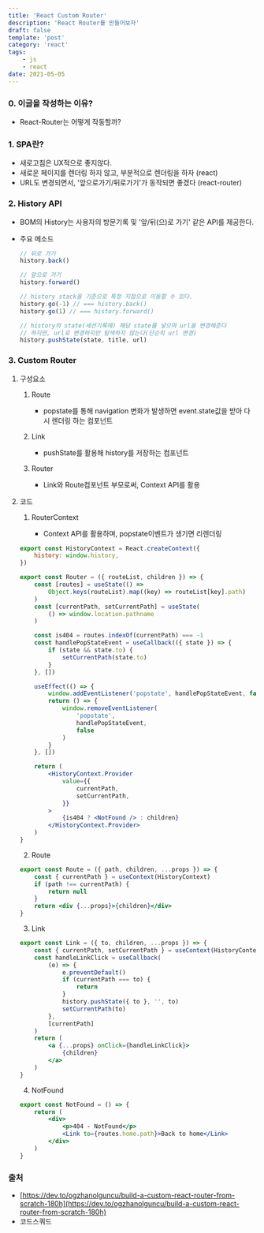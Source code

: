 ```yaml
---
title: 'React Custom Router'
description: 'React Router를 만들어보자'
draft: false
template: 'post'
category: 'react'
tags:
    - js
    - react
date: 2021-05-05
---
```


### 0. **이글을 작성하는 이유?**

-   React-Router는 어떻게 작동할까?

### 1. SPA란?

-   새로고침은 UX적으로 좋지않다.
-   새로운 페이지를 렌더링 하지 않고, 부분적으로 렌더링을 하자 (react)
-   URL도 변경되면서, '앞으로가기/뒤로가기'가 동작되면 좋겠다 (react-router)

### 2. History API

-   BOM의 History는 사용자의 방문기록 및 '앞/뒤(으)로 가기' 같은 API를 제공한다.
-   주요 메소드

    ```jsx
    // 뒤로 가기
    history.back()

    // 앞으로 가기
    history.forward()

    // history stack을 기준으로 특정 지점으로 이동할 수 있다.
    history.go(-1) // === history.back()
    history.go(1) // === history.forward()

    // history의 state(세션기록에) 해당 state를 넣으며 url을 변경해준다
    // 하지만, url로 변경하지만 탐색하지 않는다(단순히 url 변경)
    history.pushState(state, title, url)
    ```

### 3. Custom Router

1. 구성요소

    1. Route

        - popstate를 통해 navigation 변화가 발생하면 event.state값을 받아 다시 렌더링 하는 컴포넌트

    2. Link

        - pushState를 활용해 history를 저장하는 컴포넌트

    3. Router

        - Link와 Route컴포넌트 부모로써, Context API를 활용

2. 코드

    1. RouterContext

        - Context API를 활용하며, popstate이벤트가 생기면 리렌더링

    ```jsx
    export const HistoryContext = React.createContext({
        history: window.history,
    })

    export const Router = ({ routeList, children }) => {
        const [routes] = useState(() =>
            Object.keys(routeList).map((key) => routeList[key].path)
        )
        const [currentPath, setCurrentPath] = useState(
            () => window.location.pathname
        )

        const is404 = routes.indexOf(currentPath) === -1
        const handlePopStateEvent = useCallback(({ state }) => {
            if (state && state.to) {
                setCurrentPath(state.to)
            }
        }, [])

        useEffect(() => {
            window.addEventListener('popstate', handlePopStateEvent, false)
            return () => {
                window.removeEventListener(
                    'popstate',
                    handlePopStateEvent,
                    false
                )
            }
        }, [])

        return (
            <HistoryContext.Provider
                value={{
                    currentPath,
                    setCurrentPath,
                }}
            >
                {is404 ? <NotFound /> : children}
            </HistoryContext.Provider>
        )
    }
    ```

    2. Route

    ```jsx
    export const Route = ({ path, children, ...props }) => {
        const { currentPath } = useContext(HistoryContext)
        if (path !== currentPath) {
            return null
        }
        return <div {...props}>{children}</div>
    }
    ```

    3. Link

    ```jsx
    export const Link = ({ to, children, ...props }) => {
        const { currentPath, setCurrentPath } = useContext(HistoryContext)
        const handleLinkClick = useCallback(
            (e) => {
                e.preventDefault()
                if (currentPath === to) {
                    return
                }
                history.pushState({ to }, '', to)
                setCurrentPath(to)
            },
            [currentPath]
        )
        return (
            <a {...props} onClick={handleLinkClick}>
                {children}
            </a>
        )
    }
    ```

    4. NotFound

    ```jsx
    export const NotFound = () => {
        return (
            <div>
                <p>404 - NotFound</p>
                <Link to={routes.home.path}>Back to home</Link>
            </div>
        )
    }
    ```

### 출처

-   [https://dev.to/ogzhanolguncu/build-a-custom-react-router-from-scratch-180h](https://dev.to/ogzhanolguncu/build-a-custom-react-router-from-scratch-180h)
-   코드스쿼드
